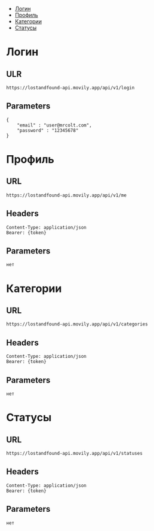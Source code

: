 - [Логин](#логин)
- [Профиль](#профиль)
- [Категории](#категории)
- [Статусы](#статусы)


# Логин

## ULR
```
https://lostandfound-api.movily.app/api/v1/login
```
## Parameters
```
{
    "email" : "user@mrcolt.com",
    "password" : "12345678"
}
```


# Профиль

## URL
```
https://lostandfound-api.movily.app/api/v1/me
```

## Headers
```
Content-Type: application/json
Bearer: {token}
```

## Parameters
```
нет
```


# Категории

## URL
```
https://lostandfound-api.movily.app/api/v1/categories
```

## Headers
```
Content-Type: application/json
Bearer: {token}
```

## Parameters
```
нет
```


# Статусы

## URL
```
https://lostandfound-api.movily.app/api/v1/statuses
```

## Headers
```
Content-Type: application/json
Bearer: {token}
```

## Parameters
```
нет
```


